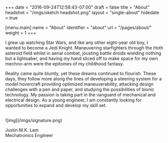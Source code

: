 +++
date = "2016-09-24T12:58:43-07:00"
draft = false
title = "About"
headshot = "/imgs/sketch headshot.png"
layout = "single-about"
hidedate = true

[menu.main]
    name = "About"
    identifier = "about"
    url = "/pages/about/"
	weight = 1
+++

I grew up watching Star Wars, and like any other eight-year old boy, I wanted to become a Jedi Knight. Maneuvering starfighters through the Hoth asteroid field whilst in aerial combat, jousting battle droids wielding nothing but a lightsaber, and having my hand sliced off to make space for my own mechno-arm were the epitomes of my childhood fantasy.

Reality came quite bluntly, yet these dreams continued to flourish. These days, they follow more along the lines of developing a steering system for a model hovercraft providing optimized maneuverability, attacking design challenges with a pen and paper, and studying the possibilities of bionic technology. My passion is taking part in the vanguard of mechanical and electrical design. As a young engineer, I am constantly looking for opportunities to expand and develop my skill set.

<div class="text-right">
<br>
![img](/imgs/signature.png)
</div>
<p class="text-right">	
Justin M.K. Lam 
<br>
Mechatronics Engineer
<br>
</p>